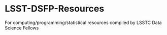 # LSST-DSFP-Resources
For computing/programming/statistical resources compiled by LSSTC Data Science Fellows

